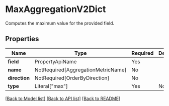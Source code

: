 # MaxAggregationV2Dict

Computes the maximum value for the provided field.

## Properties
| Name | Type | Required | Description |
| ------------ | ------------- | ------------- | ------------- |
**field** | PropertyApiName | Yes |  |
**name** | NotRequired[AggregationMetricName] | No |  |
**direction** | NotRequired[OrderByDirection] | No |  |
**type** | Literal["max"] | Yes | None |


[[Back to Model list]](../../../README.md#models-v1-link) [[Back to API list]](../../../README.md#documentation-for-api-endpoints) [[Back to README]](../../../README.md)
